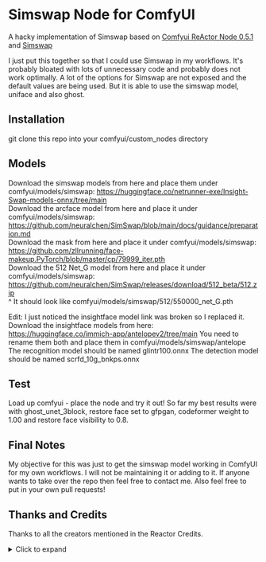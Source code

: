 # Simswap Node for ComfyUI

A hacky implementation of Simswap based on [Comfyui ReActor Node 0.5.1](https://github.com/Gourieff/comfyui-reactor-node) and [Simswap](https://github.com/neuralchen/SimSwap)

I just put this together so that I could use Simswap in my workflows. It's probably bloated with lots of unnecessary code and probably does not work optimally. A lot of the options for Simswap are not exposed and the default values are being used. But it is able to use the simswap model, uniface and also ghost.

## Installation

git clone this repo into your comfyui/custom_nodes directory

## Models

Download the simswap models from here and place them under comfyui/models/simswap: https://huggingface.co/netrunner-exe/Insight-Swap-models-onnx/tree/main  
Download the arcface model from here and place it under comfyui/models/simswap: https://github.com/neuralchen/SimSwap/blob/main/docs/guidance/preparation.md  
Download the mask from here and place it under comfyui/models/simswap: https://github.com/zllrunning/face-makeup.PyTorch/blob/master/cp/79999_iter.pth  
Download the 512 Net_G model from here and place it under comfyui/models/simswap: https://github.com/neuralchen/SimSwap/releases/download/512_beta/512.zip  
^ It should look like comfyui/models/simswap/512/550000_net_G.pth

Edit: I just noticed the insightface model link was broken so I replaced it.  
Download the insightface models from here: https://huggingface.co/immich-app/antelopev2/tree/main
You need to rename them both and place them in comfyui/models/simswap/antelope
The recognition model should be named glintr100.onnx
The detection model should be named scrfd_10g_bnkps.onnx

## Test

Load up comfyui - place the node and try it out! So far my best results were with ghost_unet_3block, restore face set to gfpgan, codeformer weight to 1.00 and restore face visibility to 0.8.

## Final Notes

My objective for this was just to get the simswap model working in ComfyUI for my own workflows. I will not be maintaining it or adding to it. If anyone wants to take over the repo then feel free to contact me. Also feel free to put in your own pull requests!

<a name="credits">

## Thanks and Credits

Thanks to all the creators mentioned in the Reactor Credits.

<details>
	<summary><a>Click to expand</a></summary>

<br>

|file|source|license|
|----|------|-------|
|[buffalo_l.zip](https://huggingface.co/datasets/Gourieff/ReActor/blob/main/models/buffalo_l.zip) | [DeepInsight](https://github.com/deepinsight/insightface) | ![license](https://img.shields.io/badge/license-non_commercial-red) |
| [codeformer-v0.1.0.pth](https://huggingface.co/datasets/Gourieff/ReActor/blob/main/models/facerestore_models/codeformer-v0.1.0.pth) | [sczhou](https://github.com/sczhou/CodeFormer) | ![license](https://img.shields.io/badge/license-non_commercial-red) |
| [GFPGANv1.3.pth](https://huggingface.co/datasets/Gourieff/ReActor/blob/main/models/facerestore_models/GFPGANv1.3.pth) | [TencentARC](https://github.com/TencentARC/GFPGAN) | ![license](https://img.shields.io/badge/license-Apache_2.0-green.svg) |
| [GFPGANv1.4.pth](https://huggingface.co/datasets/Gourieff/ReActor/blob/main/models/facerestore_models/GFPGANv1.4.pth) | [TencentARC](https://github.com/TencentARC/GFPGAN) | ![license](https://img.shields.io/badge/license-Apache_2.0-green.svg) |
| [inswapper_128.onnx](https://github.com/facefusion/facefusion-assets/releases/download/models/inswapper_128.onnx) | [DeepInsight](https://github.com/deepinsight/insightface) | ![license](https://img.shields.io/badge/license-non_commercial-red) |
| [inswapper_128_fp16.onnx](https://github.com/facefusion/facefusion-assets/releases/download/models/inswapper_128_fp16.onnx) | [Hillobar](https://github.com/Hillobar/Rope) | ![license](https://img.shields.io/badge/license-non_commercial-red) |

[BasicSR](https://github.com/XPixelGroup/BasicSR) - [@XPixelGroup](https://github.com/XPixelGroup) <br>
[facexlib](https://github.com/xinntao/facexlib) - [@xinntao](https://github.com/xinntao) <br>

[@s0md3v](https://github.com/s0md3v), [@henryruhs](https://github.com/henryruhs) - the original Roop App <br>
[@ssitu](https://github.com/ssitu) - the first version of [ComfyUI_roop](https://github.com/ssitu/ComfyUI_roop) extension <br>
[neuralchen](https://github.com/neuralchen/SimSwap) - The official implementation of Simswap <br><br>

And thanks to anyone else that was involved in the creation of this node that I failed to mention.
</details>
